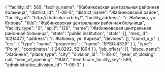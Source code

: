 {
    "facility_id": 589,
    "facility_name": "Жабинковская центральная районная больница",
    "district_id": "1-08-0",
    "district_name": "Жабинковский район",
    "facility_url": "http:\/\/zhabinka-crb.by\/",
    "facility_address": "г. Жабинка, ул. Кирова",
    "title": "Жабинковская центральная районная больница",
    "facility_type": "0",
    "ap_1": "126",
    "name": "Жабинковская центральная районная больница",
    "state": "public institution",
    "stats": [],
    "med_id": 10214477,
    "address": "г. Жабинка, ул. Кирова",
    "devices": [],
    "coord_x_y": {
        "crs": {
            "type": "name",
            "properties": {
                "name": "EPSG:4326"
            }
        },
        "type": "Point",
        "coordinates": [
            24.0292,
            52.1894
        ]
    },
    "job_offers": [],
    "place_name": "Жабинка",
    "place_type": "city",
    "division_id": "1-08-0",
    "year_of_closing": null,
    "year_of_opening": "1940",
    "healthcare_facility_key": 589,
    "administrative_division_id": "1-08-0"
}